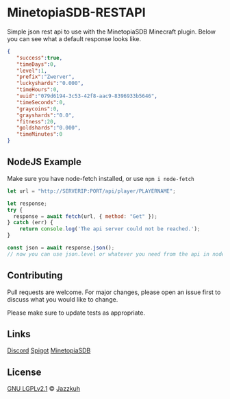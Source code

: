 # MinetopiaSDB-RESTAPI
Simple json rest api to use with the MinetopiaSDB Minecraft plugin. Below you can see what a default response looks like.

```JSON
{
   "success":true,
   "timeDays":0,
   "level":1,
   "prefix":"Zwerver",
   "luckyshards":"0.000",
   "timeHours":0,
   "uuid":"079d6194-3c53-42f8-aac9-8396933b5646",
   "timeSeconds":0,
   "graycoins":0,
   "grayshards":"0.0",
   "fitness":20,
   "goldshards":"0.000",
   "timeMinutes":0
}
```

## NodeJS Example
Make sure you have node-fetch installed, or use ``npm i node-fetch``

```js
let url = "http://SERVERIP:PORT/api/player/PLAYERNAME";

let response;
try {
  response = await fetch(url, { method: "Get" });
} catch (err) {
	return console.log('The api server could not be reached.');
}

const json = await response.json();
// now you can use json.level or whatever you need from the api in nodejs!
```

## Contributing
Pull requests are welcome. For major changes, please open an issue first to discuss what you would like to change.

Please make sure to update tests as appropriate.

## Links
[Discord](https://discord.gg/AvRpCUZ) [Spigot](https://minetopiasdb.nl/)
[MinetopiaSDB](https://minetopiasdb.nl/)

## License
[GNU LGPLv2.1](https://choosealicense.com/licenses/lgpl-2.1/) © [Jazzkuh](https://github.com/Jazzkuh/)
